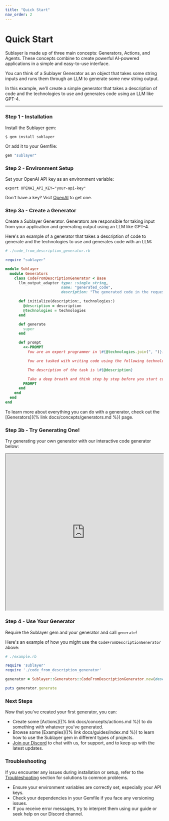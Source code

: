 ```yaml
---
title: "Quick Start"
nav_order: 2
---
```

# Quick Start

Sublayer is made up of three main concepts: Generators, Actions, and Agents. These concepts combine to create powerful AI-powered applications in a simple and easy-to-use interface.

You can think of a Sublayer Generator as an object that takes some string inputs and runs them through an LLM to generate some new string output.

In this example, we'll create a simple generator that takes a description of code and the technologies to use and generates code using an LLM like GPT-4.

***

### Step 1 - Installation

Install the Sublayer gem:

```shell
$ gem install sublayer
```

Or add it to your Gemfile:

```ruby
gem "sublayer"
```

### Step 2 - Environment Setup

Set your OpenAI API key as an environment variable:

```shell
export OPENAI_API_KEY="your-api-key"
```

Don't have a key? Visit [OpenAI](https://openai.com/product) to get one.

### Step 3a - Create a Generator

Create a Sublayer Generator. Generators are responsible for taking input from your application and generating output using an LLM like GPT-4.

Here's an example of a generator that takes a description of code to generate and the technologies to use and generates code with an LLM:

```ruby
# ./code_from_description_generator.rb

require "sublayer"

module Sublayer
  module Generators
    class CodeFromDescriptionGenerator < Base
      llm_output_adapter type: :single_string,
                         name: "generated_code",
                         description: "The generated code in the requested language"

      def initialize(description:, technologies:)
        @description = description
        @technologies = technologies
      end

      def generate
        super
      end

      def prompt
        <<-PROMPT
          You are an expert programmer in \#{@technologies.join(", ")}.

          You are tasked with writing code using the following technologies: \#{@technologies.join(", ")}.

          The description of the task is \#{@description}

          Take a deep breath and think step by step before you start coding.
        PROMPT
      end
    end
  end
end
```

To learn more about everything you can do with a generator, check out the [Generators]({% link docs/concepts/generators.md %}) page.

### Step 3b - Try Generating One!

Try generating your own generator with our interactive code generator below:

<iframe src="https://blueprints.sublayer.com/interactive-code-generator/sublayer-generators" width="100%" height="500px"></iframe>

### Step 4 - Use Your Generator

Require the Sublayer gem and your generator and call `generate`!

Here's an example of how you might use the `CodeFromDescriptionGenerator` above:

```ruby
# ./example.rb

require 'sublayer'
require './code_from_description_generator'

generator = Sublayer::Generators::CodeFromDescriptionGenerator.new(description: 'a function that returns the first 10 happy numbers', technologies: ['ruby'])

puts generator.generate
```

### Next Steps

Now that you've created your first generator, you can:

* Create some [Actions]({% link docs/concepts/actions.md %}) to do something with whatever you've generated.
* Browse some [Examples]({% link docs/guides/index.md %}) to learn how to use the Sublayer gem in different types of projects.
* [Join our Discord](https://discord.gg/TvgHDNEGWa) to chat with us, for support, and to keep up with the latest updates.

### Troubleshooting

If you encounter any issues during installation or setup, refer to the [Troubleshooting](docs/troubleshooting.md) section for solutions to common problems.
* Ensure your environment variables are correctly set, especially your API keys.
* Check your dependencies in your Gemfile if you face any versioning issues.
* If you receive error messages, try to interpret them using our guide or seek help on our Discord channel.